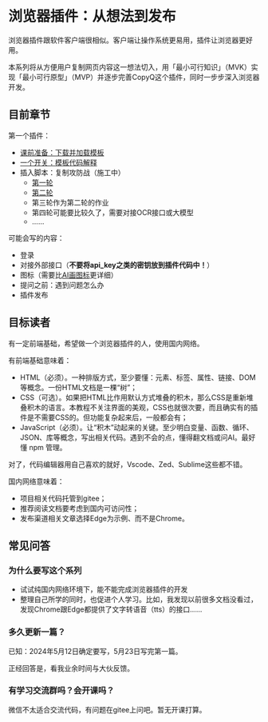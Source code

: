 # 浏览器插件：从想法到发布

浏览器插件跟软件客户端很相似。客户端让操作系统更易用，插件让浏览器更好用。

本系列将从方便用户复制网页内容这一想法切入，用「最小可行知识」（MVK）实现「最小可行原型」（MVP）并逐步完善CopyQ这个插件，同时一步步深入浏览器开发。

## 目前章节

第一个插件：

- [课前准备：下载并加载模板](./copy/environment)
- [一个开关：模板代码解释](./copy/template)
- 插入脚本：复制攻防战（施工中）
  - [第一轮](./copy/version1)
  - [第二轮](./copy/version2)
  - 第三轮作为第二轮的作业
  - 第四轮可能要比较久了，需要对接OCR接口或大模型
  - ……

可能会写的内容：

- 登录
- 对接外部接口（**不要将api_key之类的密钥放到插件代码中！**）
- 图标（需要比[AI画图标](/AI/use/svg/index.md)更详细）
- 提问之前：遇到问题怎么办
- 插件发布

## 目标读者

有一定前端基础，希望做一个浏览器插件的人，使用国内网络。

有前端基础意味着：

- HTML（必须）。一种排版方式，至少要懂：元素、标签、属性、链接、DOM等概念。一份HTML文档是一棵“树”；
- CSS（可选）。如果把HTML比作用默认方式堆叠的积木，那么CSS是重新堆叠积木的语言。本教程不关注界面的美观，CSS也就很次要，而且确实有的插件是不需要CSS的。但功能复杂起来后，一般都会有；
- JavaScript（必须）。让“积木”动起来的关键。至少明白变量、函数、循环、JSON、库等概念，写出相关代码。遇到不会的点，懂得翻文档或问AI。最好懂 npm 管理。

对了，代码编辑器用自己喜欢的就好，Vscode、Zed、Sublime这些都不错。

国内网络意味着：

- 项目相关代码托管到gitee；
- 推荐阅读文档要考虑到国内可访问性；
- 发布渠道相关文章选择Edge为示例、而不是Chrome。

## 常见问答

### 为什么要写这个系列

- 试试纯国内网络环境下，能不能完成浏览器插件的开发
- 整理自己所学的同时，也促进个人学习。比如，我发现以前很多文档没看过，发现Chrome跟Edge都提供了文字转语音（tts）的接口……

### 多久更新一篇？

已知：2024年5月12日确定要写，5月23日写完第一篇。

正经回答是，看我业余时间与大伙反馈。

### 有学习交流群吗？会开课吗？

微信不太适合交流代码，有问题在gitee上问吧。暂无开课打算。
